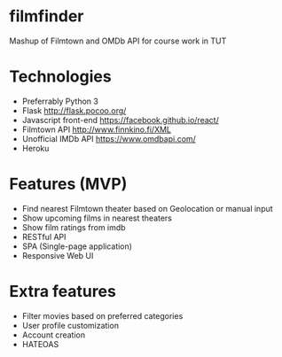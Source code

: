 # filmfinder
Mashup of Filmtown and OMDb API for course work in TUT

# Technologies
- Preferrably Python 3
- Flask http://flask.pocoo.org/
- Javascript front-end https://facebook.github.io/react/
- Filmtown API http://www.finnkino.fi/XML
- Unofficial IMDb API https://www.omdbapi.com/
- Heroku

# Features (MVP)
- Find nearest Filmtown theater based on Geolocation or manual input
- Show upcoming films in nearest theaters
- Show film ratings from imdb
- RESTful API
- SPA (Single-page application)
- Responsive Web UI

# Extra features
- Filter movies based on preferred categories
- User profile customization
- Account creation
- HATEOAS

